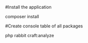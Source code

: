 #Install the application

composer install


#Create console table of all packages

php rabbit craft:analyze 